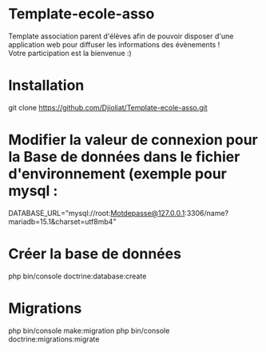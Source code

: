 # Template-ecole-asso
Template association parent d'élèves afin de pouvoir disposer d'une application web pour diffuser les informations des évènements !  
Votre participation est la bienvenue :)

# Installation 
git clone https://github.com/Djioliat/Template-ecole-asso.git

# Modifier la valeur de connexion pour la Base de données dans le fichier d'environnement (exemple pour mysql :
DATABASE_URL="mysql://root:Motdepasse@127.0.0.1:3306/name?mariadb=15.1&charset=utf8mb4"

# Créer la base de données 
php bin/console doctrine:database:create

# Migrations 
php bin/console make:migration
php bin/console doctrine:migrations:migrate



